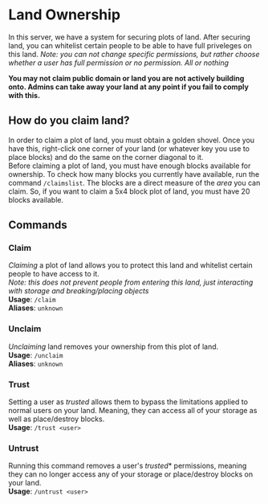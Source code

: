 # Land Ownership

In this server, we have a system for securing plots of land. After securing land, you can whitelist certain people to be able to have full priveleges on this land.
*Note: you can not change specific permissions, but rather choose whether a user has full permission or no permission. All or nothing*

**You may not claim public domain or land you are not actively building onto. Admins can take away your land at any point if you fail to comply with this.**

## How do you claim land?
In order to claim a plot of land, you must obtain a golden shovel. Once you have this, right-click one corner of your land (or whatever key you use to place blocks) and do the same on the corner diagonal to it.  
Before claiming a plot of land, you must have enough blocks available for ownership. To check how many blocks you currently have available, run the command ``/claimslist``. The blocks are a direct measure of the *area* you can claim. So, if you want to claim a 5x4 block plot of land, you must have 20 blocks available.

## Commands
### **Claim**
*Claiming* a plot of land allows you to protect this land and whitelist certain people to have access to it.  
*Note: this does not prevent people from entering this land, just interacting with storage and breaking/placing objects*  
**Usage**: ``/claim``  
**Aliases**: ``unknown``  

### **Unclaim**
*Unclaiming* land removes your ownership from this plot of land.  
**Usage**: ``/unclaim``  
**Aliases**: ``unknown``  

### Trust
Setting a user as *trusted* allows them to bypass the limitations applied to normal users on your land. Meaning, they can access all of your storage as well as place/destroy blocks.  
**Usage**: ``/trust <user>``


### Untrust
Running this command removes a user's *trusted** permissions, meaning they can no longer access any of your storage or place/destroy blocks on your land.  
**Usage**: ``/untrust <user>``